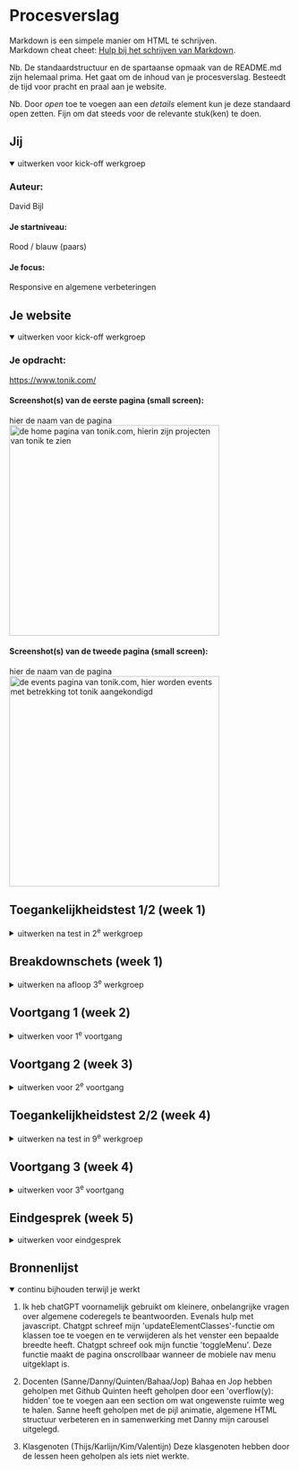 # Procesverslag
Markdown is een simpele manier om HTML te schrijven.  
Markdown cheat cheet: [Hulp bij het schrijven van Markdown](https://github.com/adam-p/markdown-here/wiki/Markdown-Cheatsheet).

Nb. De standaardstructuur en de spartaanse opmaak van de README.md zijn helemaal prima. Het gaat om de inhoud van je procesverslag. Besteedt de tijd voor pracht en praal aan je website.

Nb. Door *open* toe te voegen aan een *details* element kun je deze standaard open zetten. Fijn om dat steeds voor de relevante stuk(ken) te doen.


## Jij

<details open>
  <summary>uitwerken voor kick-off werkgroep</summary>

  ### Auteur:
  David Bijl

  #### Je startniveau:
  Rood / blauw (paars)

  #### Je focus:
  Responsive en algemene verbeteringen
 
</details>



## Je website

<details open>
  <summary>uitwerken voor kick-off werkgroep</summary>

  ### Je opdracht:
  https://www.tonik.com/

  #### Screenshot(s) van de eerste pagina (small screen): 
  hier de naam van de pagina  
  <img src="readme-images/homepagetonik.png" width="375px" alt="de home pagina van tonik.com, hierin zijn projecten van tonik te zien">

  #### Screenshot(s) van de tweede pagina (small screen):
  hier de naam van de pagina  
  <img src="readme-images/eventspagetonik.png" width="375px" alt="de events pagina van tonik.com, hier worden events met betrekking tot tonik aangekondigd">
 
</details>

## Toegankelijkheidstest 1/2 (week 1)

<details>
  <summary>uitwerken na test in 2<sup>e</sup> werkgroep</summary>

  ### Bevindingen
De inhoud op de pagina in orde is
Globale code is in orde
Toetsenbordinterface is in orde
Gebruikers kunnen wat moeite hebben met (mobile)scrollen omdat de pagina zo vol staat met klikbare items, het is niet storend slecht maar er is ruimte voor verbetering.
Geen samantisch H element gebruik, er werden nauwelijks H elementen gebruikt.
Geen lists in de navigatie.
Geen/nauwelijks gebruik van alt-tekst.
Video en audio was niet echt van toepassing bij Tonik
Links waren tot op zekere hoogte enigszins herkenbaar. Knopelementen werden vervangen door a-elementen.
Geen donkere modus
Video's waren niet pauzeerbaar

</details>


## Breakdownschets (week 1)

<details>
  <summary>uitwerken na afloop 3<sup>e</sup> werkgroep</summary>

  ### de hele pagina: 
  <img src="readme-images/breakdownpagina1.jpg" width="375px" alt="breakdown van de hele pagina">

  ### dynamisch deel (bijv menu): 
  <img src="readme-images/dummy-plaatje.jpg" width="375px" alt="breakdown van een dynamisch deel">

  ### wellicht nog een dynamisch deel (bijv filter): 
  <img src="readme-images/dummy-plaatje.jpg" width="375px" alt="breakdown van nog een dynamisch deel">

</details>





## Voortgang 1 (week 2)

<details>
  <summary>uitwerken voor 1<sup>e</sup> voortgang</summary>

  ### Stand van zaken
  hier dit ging goed & dit was lastig (neem ook screenshots op van delen van je website en code)


  ### Agenda voor meeting
  samen met je groepje opstellen

  | student 1      | student 2          | student 3    | student 4        |
  | ---            | ---                | ---          | ---              |
  | dit bespreken  | en dit             | en ik dit    | en dan ik dat    |
  | en dat ook nog | dit als er tijd is | nog een punt | dit wil ik zeker |
  | ...            | ...                | ...          | ...              |


  ### Verslag van meeting
  hier na afloop snel de uitkomsten van de meeting vastleggen

  - Ik heb geleerd dat elke section moet voldoen aan een h element
  - Ik heb geleerd hoe ik summary en detail elementen kan gebruiken
  - Ik heb geleerd dat ik veel meer gebruik kan maken van unordered lists
  - Ik heb geleerd wat een marquee element is
  - Ik snap nu beter hoe ik igewikkelde sections moet indelen
  - Ik heb kleine foutjes uit mijn code weten te halen 

</details>





## Voortgang 2 (week 3)

<details>
  <summary>uitwerken voor 2<sup>e</sup> voortgang</summary>

  ### Stand van zaken
Ik heb wat vooruitgang geboekt met betrekking tot de css van mijn website. Ik ben erin geslaagd om de verschillende lettertypen die in mijn website worden gebruikt in te stellen. Ik heb de afbeeldingen/video's gevonden die ik nodig heb via de element inspector. Ik heb de wijzigingen doorgevoerd die ik in de html moest aanbrengen sinds de controle van vorige week. Ik heb de benodigde hoeveelheid .css-documenten opgezet en ben langzaam bezig met het stylen van de eerste secties.

De eerste vraag die ik heb heeft te maken met de sectie met de logo's die eindeloos voorbij scrollen. Ik heb problemen met de scroller die zichzelf reset na een korte tijd scrollen. Hoe kan ik ervoor zorgen dat hij eindeloos door loopt.

Ten tweede liep ik tegen een probleem aan met het wijzigen van de volgorde waarin items worden weergegeven. Het attribuut order -1 werkte niet voor mij.

Ook had ik een vraagje over of mijn oplossing voor een niet scrollbare pagina een goede oplossing was.



  ### Agenda voor meeting
  samen met je groepje opstellen

  | student 1      | student 2          | student 3    | student 4        |
  | ---            | ---                | ---          | ---              |
  
  (Mijn vragen)
  De eerste vraag die ik heb heeft te maken met de sectie met de logo's die eindeloos voorbij scrollen. Ik heb problemen met de scroller die zichzelf reset na een korte tijd scrollen. Hoe kan ik ervoor zorgen dat hij eindeloos door loopt.
  Ten tweede liep ik tegen een probleem aan met het wijzigen van de volgorde waarin items worden weergegeven. Het attribuut order -1 werkte niet voor mij.|vraag 1: Ik wil graag bespreken hoe je een carasoul moet maken
  
  (wat wij tijdens de meeting willen bespreken)
  vraag: en hoe ik mijn video op groot scherm 100% kan krijgen. 
  vraag: -- Kan je makkelijk een gradient overlay boven een image plaatsen?




  ### Verslag van meeting
  hier na afloop snel de uitkomsten van de meeting vastleggen

Sanne heeft veel geholpen met het herstructureren van mijn html. Ik heb geleerd dat secties een H2 element moeten hebben. Ik heb geleerd dat ik veel minder secties nodig heb en dat ik veel meer unordered lists nodig heb dan ik aanvankelijk dacht. Sanne gaf me een ruwe schets van hoe ik een carrousel moest structureren en verder wat algemene tips over hoe ik de code kon verbeteren.
Daarnaast door mee te luisteren naar de feedback van mijn medestudenten leerde ik meer over de visueel verborgen class- en aria-labels. 

</details>





## Toegankelijkheidstest 2/2 (week 4)

<details>
  <summary>uitwerken na test in 9<sup>e</sup> werkgroep</summary>

  ### Bevindingen
Een grote verbeteringen in termen van html-structuur vergeleken met het origineel. Helaas was ik er nog niet aan toegekomen om aan de toegankelijkheid te werken. Afbeeldingen hadden nog steeds geen alt-tags. En ik had nog geen aria labels geïmplementeerd etc. 
De screenreader navigeerde de website zoals bedoeld -----check sr nav------.
Ik volgde de juiste h-structuur. Ik zorgde ervoor dat lettertypen en dergelijke op andere apparaten werkten. De website begon al erg te lijken op het origineel.
</details>





## Voortgang 3 (week 4)

<details>
  <summary>uitwerken voor 3<sup>e</sup> voortgang</summary>

  ### Stand van zaken
Ik begin de druk van de deadline wel al een beetje te voelen. Zoals het er nu voor staat, heb ik de html en css voor beide pagina's voor mobile view zo goed als af. Er zijn nog kleine wijzigingen die ik kan maken, maar die zie ik meer als accessoire dan als belangrijk. Voor nu wil ik werken aan het responsive maken van de website. Ik verwacht dit te doen met css grids, wat een uitdaging is omdat ik nog niet in deze mate met css grid heb gewerkt. Veel van de vragen die ik heb voor deze sessie gaan over kleinere details om de pagina mooi te maken / ervoor te zorgen dat ik me aan de semantische regels houd. 

  ### Agenda voor meeting
  samen met je groepje opstellen

  | student 1      | student 2          | student 3    | student 4        |
  | ---            | ---                | ---          | ---              |
  | dit bespreken  | en dit             | en ik dit    | en dan ik dat    |
  | en dat ook nog | dit als er tijd is | nog een punt | dit wil ik zeker |
  | ...            | ...                | ...          | ...              |

Mijn vragen:
Vraag 1: hoe en of ik ::after moet gebruiken
Vraag 2: mijn font dikte is net een beetje anders, font weight werkt niet 

Vivanne Hoogendam
Vraag 1: hoe voeg ik een scrollbar toe aan een horizontale carousel?
Vraag 2: (als genoeg tijd over): hoe zorg ik voor bepaalde animatie bij meer weten section.

Sybren Loos
Vraag 1: Hoe laat ik met een knop specifieke dingen naar voren komen
Vraag 2: Wat zijn de beste dingen om toe te passen als je frontend kiest

Jaden Straal
Vraag 1: hoe laat ik mijn nav animeren?
Vraag 2: hoe zorg ik ervoor dat de em losstaat van mn span



  ### Verslag van meeting
  hier na afloop snel de uitkomsten van de meeting vastleggen

Tijdens deze meeting leerde ik hoe ik een animatie die specifiek in mijn website gebruikt wordt. Namelijk het pijltje naast klikbare items. Dit maakt gebruik van het :after pseudo-element. Sanne liet zien hoe ik de animatie kon namaken en stuurde mij daarna de codepen om het te implementeren op mijn eigen website. Ook hebben we geleerd hoe je een animeerbare knop maakt (van hamburgermenu naar kruisje). Verder hebben we geleerd over hoe je de scrollbar kan stylen en enkele andere kleinere dingen besproken.

</details>





## Eindgesprek (week 5)

<details>
  <summary>uitwerken voor eindgesprek</summary>

  ### Je uitkomst - karakteristiek screenshots:
  <img src="indexpagina.png" width="375px" alt="indexpagina">
  <img src="indexpaginamobile.png" width="375px" alt="indexpaginamobile">
  <img src="eventspagina.png" width="375px" alt="eventspagina">
  <img src="eventspaginamobile.png" width="375px" alt="eventspaginamobile">


  ### Dit ging goed/Heb ik geleerd: 
Dingen die goed gingen en waar ik redelijk trots op ben zijn: de responsiveness, hoewel ik een paar divs heb gebruikt om het mogelijk te maken, ben ik nog steeds erg trots dat ik het heb gekregen zoals ik het wilde.

  <img src="grid.png" width="375px" alt="grid">

Het tweede waar ik trots op ben is de algehele uitstraling van de pagina. Ik vind het lijken op de officiële tonik website.

Ik ben er trots op dat ik de code die ik heb geschreven volledig begrijp.

Ik denk dat ik veel heb verwerkt van wat we in de werkgroepen hebben geleerd: positie absolute/relative, animatie, grids, flexbox. Ik heb ook het gevoel dat ik eindelijk css selectors beter begrijp. Hoewel ik het gevoel heb dat af en toe een class voor orde geen kwaad kan :)


  ### Dit was lastig/Is niet gelukt:
Er zijn enkele dingen waar ik niet aan toe ben gekomen of waarvan ik niet wist hoe ik ze moest namaken. Te beginnen met het parallaxeffect op het onderste gedeelte (desktopview). Ik heb er wat mee gerommeld maar kreeg het niet werkende. Weliswaar heb ik er niet al te veel tijd aan besteed om het uit te zoeken, maar dat heeft meer te maken met het feit dat ik eerst de rest af moest maken.

  <img src="parallax.png" width="375px" alt="parallax">

Ten tweede zijn de video's op mijn pagina niet te pauzeren en ook niet echt interactief. Het origineel heeft een :hover effect dat ik niet heb kunnen toevoegen. Dat geldt trouwens voor heel veel animaties in de originele pagina, er zijn veel kleine interacties/animaties waar ik niet aan toe ben gekomen.

Iets wat ik wel heb geprobeerd maar echt niet werkend kreeg was de auto scroll op de carousel uit zetten. Hiervoor heb ik gezocht naar oplossing in de richting van -> 'maintain scroll position - https://stackoverflow.com/questions/9377951/how-to-remember-scroll-position-and-scroll-back' 
of 'disable anchor link scroll - https://stackoverflow.com/questions/14185974/how-to-prevent-jump-on-an-anchor-click'
maar ik kwam er niet uit.

</details>





## Bronnenlijst

<details open>
  <summary>continu bijhouden terwijl je werkt</summary>

  1. Ik heb chatGPT voornamelijk gebruikt om kleinere, onbelangrijke vragen over algemene coderegels te beantwoorden. Evenals hulp met javascript. Chatgpt schreef mijn 'updateElementClasses'-functie om klassen toe te voegen en te verwijderen als het venster een bepaalde breedte heeft.
  Chatgpt schreef ook mijn functie 'toggleMenu'. Deze functie maakt de pagina onscrollbaar wanneer de mobiele nav menu uitgeklapt is.

  2. Docenten (Sanne/Danny/Quinten/Bahaa/Jop)
Bahaa en Jop hebben geholpen met Github
Quinten heeft geholpen door een 'overflow(y): hidden' toe te voegen aan een section om wat ongewenste ruimte weg te halen.
Sanne heeft geholpen met de pijl animatie, algemene HTML structuur verbeteren en in samenwerking met Danny mijn carousel uitgelegd.
  3. Klasgenoten (Thijs/Karlijn/Kim/Valentijn)
Deze klasgenoten hebben door de lessen heen geholpen als iets niet werkte.

</details>